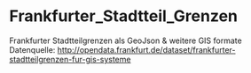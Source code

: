 # Frankfurter_Stadtteil_Grenzen
Frankfurter Stadtteilgrenzen als GeoJson &amp; weitere GIS formate
Datenquelle: http://opendata.frankfurt.de/dataset/frankfurter-stadtteilgrenzen-fur-gis-systeme

